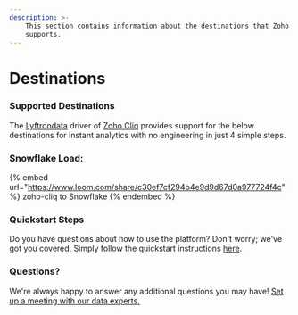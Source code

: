 ```yaml
---
description: >-
    This section contains information about the destinations that Zoho Cliq
    supports.
---
```


# Destinations

### Supported Destinations

The [Lyftrondata](https://www.lyftrondata.com/) driver of [Zoho Cliq](https://www.lyftrondata.com/integration/business-analytics/zoho-cliq/) provides support for the below destinations for instant analytics with no engineering in just 4 simple steps.

### Snowflake Load:

{% embed url="https://www.loom.com/share/c30ef7cf294b4e9d9d67d0a977724f4c" %}
zoho-cliq to Snowflake
{% endembed %}

### Quickstart Steps

Do you have questions about how to use the platform? Don't worry; we've got you covered. Simply follow the quickstart instructions [here](README.md).

### Questions? <a href="#questions" id="questions"></a>

We're always happy to answer any additional questions you may have! [Set up a meeting with our data experts.](https://www.lyftrondata.com/book-a-meeting/)
